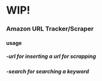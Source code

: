 <h1> WIP! </h1>
<h3> Amazon URL Tracker/Scraper </h3>
<h4> usage </h4>
<h5> -url for inserting a url for scrapping </h5>
<h5> -search for searching a keyword </h5>
